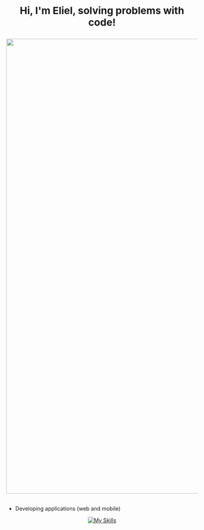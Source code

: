   # <p align="center"><span style="font-size: 26px;">Hi, I'm Eliel, solving problems with code!</span></p>

<img src="https://i.pinimg.com/originals/04/fa/d9/04fad9cc37fc5ef697f100ec8b01a50a.jpg" width="1200"/><br><br>


- Developing applications (web and mobile)
 
<div align="center">
  <a href="https://github.com/ElielSantos">

 [![My Skills](https://skills.thijs.gg/icons?i=css,html,javascript,py,java,kotlin,nodejs,git,firebase&theme=light)](https://skills.thijs.gg)

  
 
  
  
  

